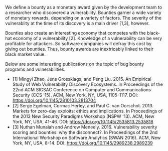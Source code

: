 We define a bounty as a monetary award given by the development team to a researcher who discovered a vulnerability. Bounties garner a wide variety of monetary rewards, depending on a variety of factors. The severity of the vulnerablity at the time of its discovery is a main driver [1,3], however.

Bounties also create an interesting economy that competes with the black-hat economy of a vulnerability [2]. Knowledge of a vulnerability can be very profitable for attackers. So software companies will defray this cost by giving out bounties. Thus, bounty awards are inextricably linked to their black market value.

Below are some interesting publications on the topic of bug bounty programs and vulnerabilities.

* [1] Mingyi Zhao, Jens Grossklags, and Peng Liu. 2015. An Empirical Study of Web Vulnerability Discovery Ecosystems. In Proceedings of the 22nd ACM SIGSAC Conference on Computer and Communications Security (CCS '15). ACM, New York, NY, USA, 1105-1117. DOI: https://doi.org/10.1145/2810103.2813704
* [2] Serge Egelman, Cormac Herley, and Paul C. van Oorschot. 2013. Markets for zero-day exploits: ethics and implications. In Proceedings of the 2013 New Security Paradigms Workshop (NSPW '13). ACM, New York, NY, USA, 41-46. DOI: https://doi.org/10.1145/2535813.2535818
* [3] Nuthan Munaiah and Andrew Meneely. 2016. Vulnerability severity scoring and bounties: why the disconnect?. In Proceedings of the 2nd International Workshop on Software Analytics (SWAN 2016). ACM, New York, NY, USA, 8-14. DOI: https://doi.org/10.1145/2989238.2989239

